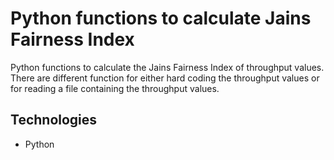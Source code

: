 # Python functions to calculate Jains Fairness Index 

Python functions to calculate the Jains Fairness Index of throughput values. There are different function for either hard coding the throughput values or for reading a file containing the throughput values.

## Technologies 
- Python 
